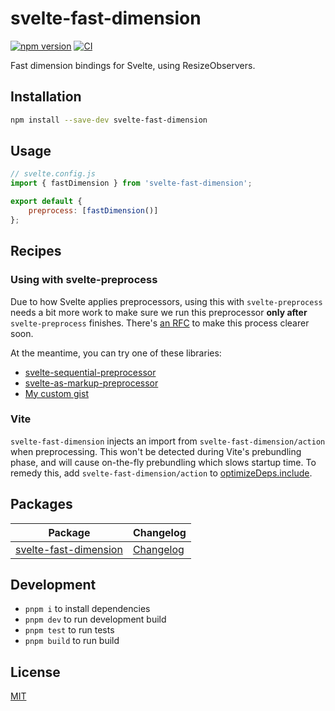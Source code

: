 # svelte-fast-dimension

[![npm version](https://img.shields.io/npm/v/svelte-fast-dimension)](https://www.npmjs.com/package/svelte-fast-dimension)
[![CI](https://github.com/bluwy/svelte-fast-dimension/actions/workflows/ci.yml/badge.svg)](https://github.com/bluwy/svelte-fast-dimension/actions/workflows/ci.yml)

Fast dimension bindings for Svelte, using ResizeObservers.

## Installation

```bash
npm install --save-dev svelte-fast-dimension
```

## Usage

```js
// svelte.config.js
import { fastDimension } from 'svelte-fast-dimension';

export default {
	preprocess: [fastDimension()]
};
```

## Recipes

### Using with svelte-preprocess

Due to how Svelte applies preprocessors, using this with `svelte-preprocess` needs a bit more work to make sure we run this preprocessor **only after** `svelte-preprocess` finishes. There's [an RFC](https://github.com/sveltejs/rfcs/pull/56) to make this process clearer soon.

At the meantime, you can try one of these libraries:

- [svelte-sequential-preprocessor](https://github.com/pchynoweth/svelte-sequential-preprocessor)
- [svelte-as-markup-preprocessor](https://github.com/firefish5000/svelte-as-markup-preprocessor)
- [My custom gist](https://gist.github.com/bluwy/5fc6f97768b7f065df4e2dbb1366db4c)

### Vite

`svelte-fast-dimension` injects an import from `svelte-fast-dimension/action` when preprocessing. This won't be detected during Vite's prebundling phase, and will cause on-the-fly prebundling which slows startup time. To remedy this, add `svelte-fast-dimension/action` to [optimizeDeps.include](https://vitejs.dev/config/#optimizedeps-include).

## Packages

| Package                                                 | Changelog                                                |
| ------------------------------------------------------- | -------------------------------------------------------- |
| [svelte-fast-dimension](packages/svelte-fast-dimension) | [Changelog](packages/svelte-fast-dimension/CHANGELOG.md) |

## Development

- `pnpm i` to install dependencies
- `pnpm dev` to run development build
- `pnpm test` to run tests
- `pnpm build` to run build

## License

[MIT](./LICENSE)
